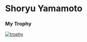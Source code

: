 # Shoryu Yamamoto

### My Trophy
[![trophy](https://github-profile-trophy.vercel.app/?username=Shoryu-Y)](https://github.com/ryo-ma/github-profile-trophy)
<!--
**Shoryu-Y/Shoryu-Y** is a ✨ _special_ ✨ repository because its `README.md` (this file) appears on your GitHub profile.

Here are some ideas to get you started:

- 🔭 I’m currently working on ...
- 🌱 I’m currently learning ...
- 👯 I’m looking to collaborate on ...
- 🤔 I’m looking for help with ...
- 💬 Ask me about ...
- 📫 How to reach me: ...
- 😄 Pronouns: ...
- ⚡ Fun fact: ...
-->
